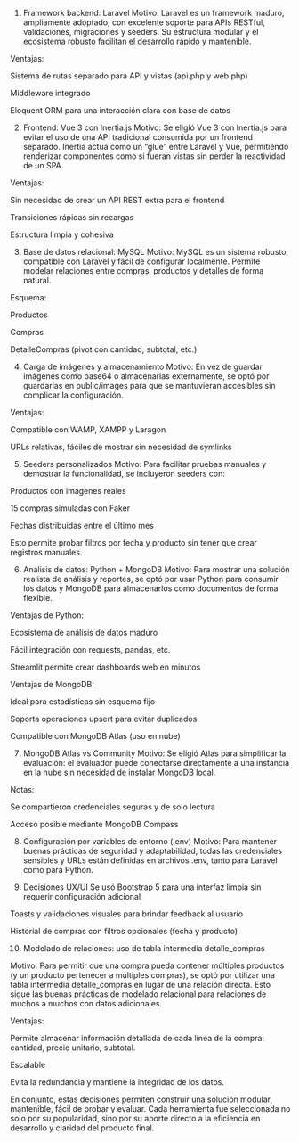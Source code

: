 1. Framework backend: Laravel
Motivo:
Laravel es un framework maduro, ampliamente adoptado, con excelente soporte para APIs RESTful, validaciones, migraciones y seeders. Su estructura modular y el ecosistema robusto facilitan el desarrollo rápido y mantenible.

Ventajas:

Sistema de rutas separado para API y vistas (api.php y web.php)

Middleware integrado

Eloquent ORM para una interacción clara con base de datos

2. Frontend: Vue 3 con Inertia.js
Motivo:
Se eligió Vue 3 con Inertia.js para evitar el uso de una API tradicional consumida por un frontend separado. Inertia actúa como un “glue” entre Laravel y Vue, permitiendo renderizar componentes como si fueran vistas sin perder la reactividad de un SPA.

Ventajas:

Sin necesidad de crear un API REST extra para el frontend

Transiciones rápidas sin recargas

Estructura limpia y cohesiva

3. Base de datos relacional: MySQL
Motivo:
MySQL es un sistema robusto, compatible con Laravel y fácil de configurar localmente. Permite modelar relaciones entre compras, productos y detalles de forma natural.

Esquema:

Productos

Compras

DetalleCompras (pivot con cantidad, subtotal, etc.)

4. Carga de imágenes y almacenamiento
Motivo:
En vez de guardar imágenes como base64 o almacenarlas externamente, se optó por guardarlas en public/images para que se mantuvieran accesibles sin complicar la configuración.

Ventajas:

Compatible con WAMP, XAMPP y Laragon

URLs relativas, fáciles de mostrar sin necesidad de symlinks

5. Seeders personalizados
Motivo:
Para facilitar pruebas manuales y demostrar la funcionalidad, se incluyeron seeders con:

Productos con imágenes reales

15 compras simuladas con Faker

Fechas distribuidas entre el último mes

Esto permite probar filtros por fecha y producto sin tener que crear registros manuales.

6. Análisis de datos: Python + MongoDB
Motivo:
Para mostrar una solución realista de análisis y reportes, se optó por usar Python para consumir los datos y MongoDB para almacenarlos como documentos de forma flexible.

Ventajas de Python:

Ecosistema de análisis de datos maduro

Fácil integración con requests, pandas, etc.

Streamlit permite crear dashboards web en minutos

Ventajas de MongoDB:

Ideal para estadísticas sin esquema fijo

Soporta operaciones upsert para evitar duplicados

Compatible con MongoDB Atlas (uso en nube)

7. MongoDB Atlas vs Community
Motivo:
Se eligió Atlas para simplificar la evaluación: el evaluador puede conectarse directamente a una instancia en la nube sin necesidad de instalar MongoDB local.

Notas:

Se compartieron credenciales seguras y de solo lectura

Acceso posible mediante MongoDB Compass

8. Configuración por variables de entorno (.env)
Motivo:
Para mantener buenas prácticas de seguridad y adaptabilidad, todas las credenciales sensibles y URLs están definidas en archivos .env, tanto para Laravel como para Python.

9. Decisiones UX/UI
Se usó Bootstrap 5 para una interfaz limpia sin requerir configuración adicional

Toasts y validaciones visuales para brindar feedback al usuario

Historial de compras con filtros opcionales (fecha y producto)


10. Modelado de relaciones: uso de tabla intermedia detalle_compras

Motivo:
Para permitir que una compra pueda contener múltiples productos (y un producto pertenecer a múltiples compras), se optó por utilizar una tabla intermedia detalle_compras en lugar de una relación directa. Esto sigue las buenas prácticas de modelado relacional para relaciones de muchos a muchos con datos adicionales.

Ventajas:

Permite almacenar información detallada de cada línea de la compra: cantidad, precio unitario, subtotal.

Escalable

Evita la redundancia y mantiene la integridad de los datos.




En conjunto, estas decisiones permiten construir una solución modular, mantenible, fácil de probar y evaluar. Cada herramienta fue seleccionada no solo por su popularidad, sino por su aporte directo a la eficiencia en desarrollo y claridad del producto final.
